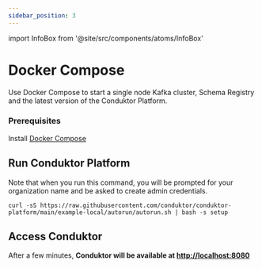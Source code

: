 ```yaml
---
sidebar_position: 3
---
```


import InfoBox from '@site/src/components/atoms/InfoBox'

# Docker Compose

Use Docker Compose to start a single node Kafka cluster, Schema Registry and the latest version of the Conduktor Platform.

### Prerequisites

<InfoBox type="info">Install <a href="https://docs.docker.com/compose/install">Docker Compose</a></InfoBox>

## Run Conduktor Platform

Note that when you run this command, you will be prompted for your organization name and be asked to create admin credentials.

```
curl -sS https://raw.githubusercontent.com/conduktor/conduktor-platform/main/example-local/autorun/autorun.sh | bash -s setup
```

## Access Conduktor

After a few minutes, **Conduktor will be available at [http://localhost:8080](http://localhost:8080)**
